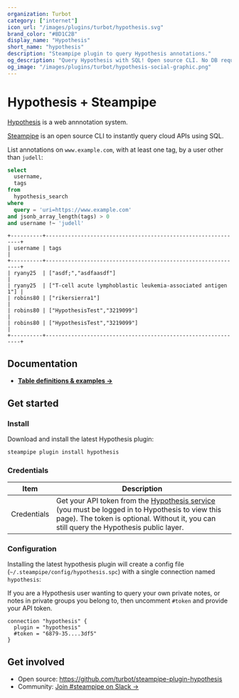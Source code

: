 ```yaml
---
organization: Turbot
category: ["internet"]
icon_url: "/images/plugins/turbot/hypothesis.svg"
brand_color: "#BD1C2B"
display_name: "Hypothesis"
short_name: "hypothesis"
description: "Steampipe plugin to query Hypothesis annotations."
og_description: "Query Hypothesis with SQL! Open source CLI. No DB required."
og_image: "/images/plugins/turbot/hypothesis-social-graphic.png"
---
```

# Hypothesis + Steampipe

[Hypothesis](https://hypothes.is) is a web annnotation system.

[Steampipe](https://steampipe.io) is an open source CLI to instantly query cloud APIs using SQL.

List annotations on `www.example.com`, with at least one tag, by a user other than `judell`:

```sql
select
  username,
  tags
from
  hypothesis_search
where
  query = 'uri=https://www.example.com'
and jsonb_array_length(tags) > 0
and username !~ 'judell'
```

```shell
+----------+--------------------------------------------------------------+
| username | tags                                                         |
+----------+--------------------------------------------------------------+
| ryany25  | ["asdf;","asdfaasdf"]                                        |
| ryany25  | ["T-cell acute lymphoblastic leukemia-associated antigen 1"] |
| robins80 | ["rikersierra1"]                                             |
| robins80 | ["HypothesisTest","3219099"]                                 |
| robins80 | ["HypothesisTest","3219099"]                                 |
+----------+--------------------------------------------------------------+
```

## Documentation

- **[Table definitions & examples →](/plugins/turbot/hypothesis/tables)**

## Get started

### Install

Download and install the latest Hypothesis plugin:

```bash
steampipe plugin install hypothesis
```

### Credentials

| Item | Description |
| - | - |
| Credentials | Get your API token from the [Hypothesis service](https://hypothes.is/account/developer) (you must be logged in to Hypothesis to view this page). The token is optional. Without it, you can still query the Hypothesis public layer.

### Configuration

Installing the latest hypothesis plugin will create a config file (`~/.steampipe/config/hypothesis.spc`) with a single connection named `hypothesis`:

If you are a Hypothesis user wanting to query your own private notes, or notes in private groups you belong to, then uncomment `#token` and provide your API token.

```hcl
connection "hypothesis" {
  plugin = "hypothesis"
  #token = "6879-35....3df5"
}
```

## Get involved

- Open source: https://github.com/turbot/steampipe-plugin-hypothesis
- Community: [Join #steampipe on Slack →](https://turbot.com/community/join)
